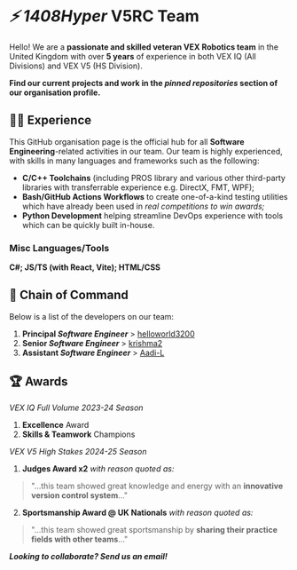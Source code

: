 # ***⚡ 1408Hyper*** V5RC Team

Hello! We are a **passionate and skilled veteran VEX Robotics team** in the United Kingdom with over **5 years** of experience in both VEX IQ (All Divisions) and VEX V5 (HS Division).

**Find our current projects and work in the _pinned repositories_ section of our organisation profile.**

## 👨‍💻 Experience

This GitHub organisation page is the official hub for all **Software Engineering**-related activities in our team. Our team is highly experienced, with skills in many languages and frameworks such as the following:

- **C/C++ Toolchains** (including PROS library and various other third-party libraries with transferrable experience e.g. DirectX, FMT, WPF);
- **Bash/GitHub Actions Workflows** to create one-of-a-kind testing utilities which have already been used in _real competitions to win awards;_
- **Python Development** helping streamline DevOps experience with tools which can be quickly built in-house.

### Misc Languages/Tools
**C#; JS/TS (with React, Vite); HTML/CSS**

## 👑 Chain of Command 

 Below is a list of the developers on our team:

1. **Principal _Software Engineer_** > [helloworld3200](https://github.com/helloworld3200)
2. **Senior _Software Engineer_** > [krishma2](https://github.com/krishma2)
3. **Assistant _Software Engineer_** > [Aadi-L](https://github.com/Aadi-L)

## 🏆 Awards

_VEX IQ Full Volume 2023-24 Season_

1. **Excellence** Award
2. **Skills & Teamwork** Champions

_VEX V5 High Stakes 2024-25 Season_

1. **Judges Award x2** _with reason quoted as:_
> "...this team showed great knowledge and energy with an **innovative version control system**..."
2. **Sportsmanship Award @ UK Nationals** _with reason quoted as:_
> "...this team showed great sportsmanship by **sharing their practice fields with other teams**..."

_**Looking to collaborate? Send us an email!**_

